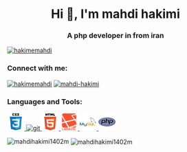 <h1 align="center">Hi 👋, I'm mahdi hakimi</h1>
<h3 align="center">A php developer in from iran</h3>

<p align="left"> <a href="https://twitter.com/hakimemahdi" target="blank"><img src="https://img.shields.io/twitter/follow/hakimemahdi?logo=twitter&style=for-the-badge" alt="hakimemahdi" /></a> </p>

<h3 align="left">Connect with me:</h3>
<p align="left">
<a href="https://twitter.com/hakimemahdi" target="blank"><img align="center" src="https://raw.githubusercontent.com/rahuldkjain/github-profile-readme-generator/master/src/images/icons/Social/twitter.svg" alt="hakimemahdi" height="30" width="40" /></a>
<a href="https://linkedin.com/in/mahdi-hakimi" target="blank"><img align="center" src="https://raw.githubusercontent.com/rahuldkjain/github-profile-readme-generator/master/src/images/icons/Social/linked-in-alt.svg" alt="mahdi-hakimi" height="30" width="40" /></a>
</p>

<h3 align="left">Languages and Tools:</h3>
<p align="left"> <a href="https://www.w3schools.com/css/" target="_blank" rel="noreferrer"> <img src="https://raw.githubusercontent.com/devicons/devicon/master/icons/css3/css3-original-wordmark.svg" alt="css3" width="40" height="40"/> </a> <a href="https://git-scm.com/" target="_blank" rel="noreferrer"> <img src="https://www.vectorlogo.zone/logos/git-scm/git-scm-icon.svg" alt="git" width="40" height="40"/> </a> <a href="https://www.w3.org/html/" target="_blank" rel="noreferrer"> <img src="https://raw.githubusercontent.com/devicons/devicon/master/icons/html5/html5-original-wordmark.svg" alt="html5" width="40" height="40"/> </a> <a href="https://laravel.com/" target="_blank" rel="noreferrer"> <img src="https://raw.githubusercontent.com/devicons/devicon/master/icons/laravel/laravel-plain-wordmark.svg" alt="laravel" width="40" height="40"/> </a> <a href="https://www.mysql.com/" target="_blank" rel="noreferrer"> <img src="https://raw.githubusercontent.com/devicons/devicon/master/icons/mysql/mysql-original-wordmark.svg" alt="mysql" width="40" height="40"/> </a> <a href="https://www.php.net" target="_blank" rel="noreferrer"> <img src="https://raw.githubusercontent.com/devicons/devicon/master/icons/php/php-original.svg" alt="php" width="40" height="40"/> </a> </p>

<p><img align="left" src="https://github-readme-stats.vercel.app/api/top-langs?username=mahdihakimi1402m&show_icons=true&locale=en&layout=compact" alt="mahdihakimi1402m" /></p>

<p>&nbsp;<img align="center" src="https://github-readme-stats.vercel.app/api?username=mahdihakimi1402m&show_icons=true&locale=en" alt="mahdihakimi1402m" /></p>
